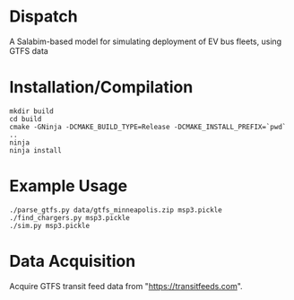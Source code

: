 # Dispatch

A Salabim-based model for simulating deployment of EV bus fleets, using GTFS data

Installation/Compilation
===========================

    mkdir build
    cd build
    cmake -GNinja -DCMAKE_BUILD_TYPE=Release -DCMAKE_INSTALL_PREFIX=`pwd` ..
    ninja
    ninja install

Example Usage
===========================

    ./parse_gtfs.py data/gtfs_minneapolis.zip msp3.pickle
    ./find_chargers.py msp3.pickle
    ./sim.py msp3.pickle

Data Acquisition
===========================

Acquire GTFS transit feed data from "https://transitfeeds.com".

